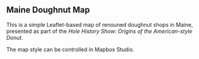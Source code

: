 ## Maine Doughnut Map
This is a simple Leaflet-based map of renouned doughnut shops in Maine, presented as part of the *Hole History Show: Origins of the American-style Donut*.

The map style can be controlled in Mapbox Studio.
